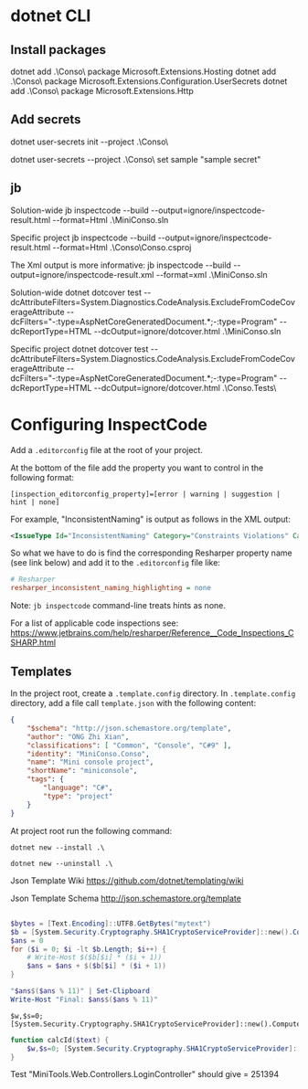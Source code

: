 # dotnet CLI

## Install packages

dotnet add .\Conso\ package Microsoft.Extensions.Hosting
dotnet add .\Conso\ package Microsoft.Extensions.Configuration.UserSecrets
dotnet add .\Conso\ package Microsoft.Extensions.Http


## Add secrets

dotnet user-secrets init --project .\Conso\

dotnet user-secrets --project .\Conso\ set sample "sample secret"

## jb

Solution-wide
jb inspectcode --build --output=ignore/inspectcode-result.html --format=Html .\MiniConso.sln

Specific project
jb inspectcode --build --output=ignore/inspectcode-result.html --format=Html .\Conso\Conso.csproj

The Xml output is more informative:
jb inspectcode --build --output=ignore/inspectcode-result.xml --format=xml .\MiniConso.sln

Solution-wide
dotnet dotcover test --dcAttributeFilters=System.Diagnostics.CodeAnalysis.ExcludeFromCodeCoverageAttribute --dcFilters="-:type=AspNetCoreGeneratedDocument.*;-:type=Program" --dcReportType=HTML --dcOutput=ignore/dotcover.html .\MiniConso.sln


Specific project
dotnet dotcover test --dcAttributeFilters=System.Diagnostics.CodeAnalysis.ExcludeFromCodeCoverageAttribute --dcFilters="-:type=AspNetCoreGeneratedDocument.*;-:type=Program" --dcReportType=HTML --dcOutput=ignore/dotcover.html .\Conso.Tests\



# Configuring InspectCode

Add a `.editorconfig` file at the root of your project.

At the bottom of the file add the property you want to control in the following format:

`[inspection_editorconfig_property]=[error | warning | suggestion | hint | none]`

For example, "InconsistentNaming" is output as follows in the XML output:

```xml
<IssueType Id="InconsistentNaming" Category="Constraints Violations" CategoryId="ConstraintViolation" Description="Inconsistent Naming" Severity="WARNING" WikiUrl="https://www.jetbrains.com/resharperplatform/help?Keyword=InconsistentNaming" />
```

So what we have to do is find the corresponding Resharper property name (see link below) 
and add it to the `.editorconfig` file like:

```ini
# Resharper
resharper_inconsistent_naming_highlighting = none
```

Note: `jb inspectcode` command-line treats hints as none.

For a list of applicable code inspections see:
https://www.jetbrains.com/help/resharper/Reference__Code_Inspections_CSHARP.html


## Templates

In the project root, create a `.template.config` directory.
In `.template.config` directory, add a file call `template.json` with the following content:

```json
{
    "$schema": "http://json.schemastore.org/template",
    "author": "ONG Zhi Xian",
    "classifications": [ "Common", "Console", "C#9" ],
    "identity": "MiniConso.Conso",
    "name": "Mini console project",
    "shortName": "miniconsole",
    "tags": {
        "language": "C#",
        "type": "project"
    }
}
```

At project root run the following command:

`dotnet new --install .\`

`dotnet new --uninstall .\`


Json Template Wiki
https://github.com/dotnet/templating/wiki

Json Template Schema
http://json.schemastore.org/template


## 

```ps1
$bytes = [Text.Encoding]::UTF8.GetBytes("mytext")
$b = [System.Security.Cryptography.SHA1CryptoServiceProvider]::new().ComputeHash([Text.Encoding]::UTF8.GetBytes("MiniTools.Web.Controllers.LoginController"))
$ans = 0
for ($i = 0; $i -lt $b.Length; $i++) {
    # Write-Host $($b[$i] * ($i + 1))
    $ans = $ans + $($b[$i] * ($i + 1))
}

"$ans$($ans % 11)" | Set-Clipboard
Write-Host "Final: $ans$($ans % 11)" 
```

```ps1: one-line equivalent
$w,$s=0; [System.Security.Cryptography.SHA1CryptoServiceProvider]::new().ComputeHash([Text.Encoding]::UTF8.GetBytes("MiniTools.Web.Controllers.LoginController")).ForEach({$_*++$w}).ForEach({$s+=$_});"$s$($s%11)"
```

```ps1
function calcId($text) {
    $w,$s=0; [System.Security.Cryptography.SHA1CryptoServiceProvider]::new().ComputeHash([Text.Encoding]::UTF8.GetBytes($text)).ForEach({$_*++$w}).ForEach({$s+=$_});"$s$($s%11)" 
}
```

Test
"MiniTools.Web.Controllers.LoginController" should give = 251394

